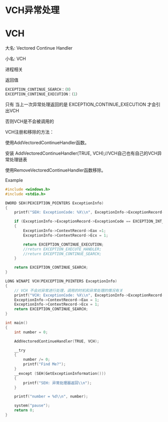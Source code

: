 # VCH异常处理

# VCH

大名: Vectored Continue Handler

小名: VCH

进程相关

返回值

```c
EXCEPTION_CONTINUE_SEARCH：（0）
EXCEPTION_CONTINUE_EXECUTION：（1）

```

只有 当上一次异常处理返回的是 EXCEPTION_CONTINUE_EXECUTION 才会引出VCH

否则VCH是不会被调用的

VCH注册和移除的方法：

使用AddVectoredContinueHandler函数。

安装 AddVectoredContinueHandler(TRUE, VCH);//VCH自己也有自己的VCH异常处理链表

使用RemoveVectoredContinueHandler函数移除。

Example

```c
#include <windows.h>
#include <stdio.h>

DWORD SEH(PEXCEPTION_POINTERS ExceptionInfo)
{
    printf("SEH: ExceptionCode: %X\\n", ExceptionInfo->ExceptionRecord->ExceptionCode);

    if (ExceptionInfo->ExceptionRecord->ExceptionCode == EXCEPTION_INT_DIVIDE_BY_ZERO)
    {
        ExceptionInfo->ContextRecord->Eax =1;
        ExceptionInfo->ContextRecord->Ecx = 1;

        return EXCEPTION_CONTINUE_EXECUTION;
        //return EXCEPTION_EXECUTE_HANDLER;
        //return EXCEPTION_CONTINUE_SEARCH;
    }

    return EXCEPTION_CONTINUE_SEARCH;
}

LONG WINAPI VCH(PEXCEPTION_POINTERS ExceptionInfo)
{
    // VCH 不会对异常进行处理，调用的时机和异常处理的情况有关
    printf("VCH: ExceptionCode: %X\\n", ExceptionInfo->ExceptionRecord->ExceptionCode);
    ExceptionInfo->ContextRecord->Eax = 1;
    ExceptionInfo->ContextRecord->Ecx = 1;
    return EXCEPTION_CONTINUE_SEARCH;
}

int main()
{
    int number = 0;

    AddVectoredContinueHandler(TRUE, VCH);

    __try
    {
        number /= 0;
        printf("Find Me?");
    }
    __except (SEH(GetExceptionInformation()))
    {
        printf("SEH: 异常处理器返回\\n");
    }

    printf("number = %d\\n", number);

    system("pause");
    return 0;
}

```